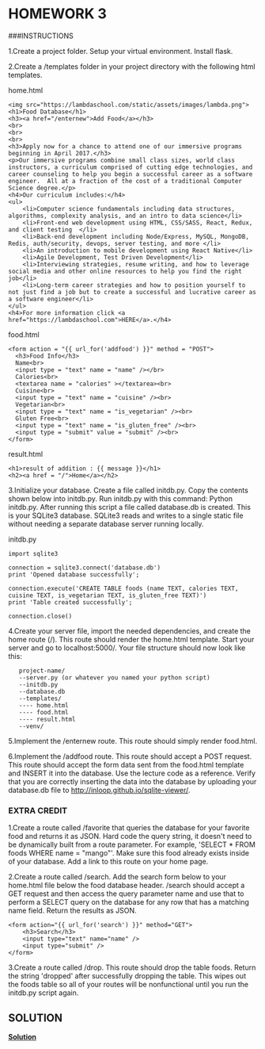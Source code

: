 # HOMEWORK 3

###INSTRUCTIONS

1.Create a project folder. Setup your virtual environment. Install flask.

2.Create a /templates folder in your project directory with the following html templates.

home.html
```
<img src="https://lambdaschool.com/static/assets/images/lambda.png">
<h1>Food Database</h1>
<h3><a href="/enternew">Add Food</a></h3>
<br>
<br>
<br>
<h3>Apply now for a chance to attend one of our immersive programs beginning in April 2017.</h3>
<p>Our immersive programs combine small class sizes, world class instructors, a curriculum comprised of cutting edge technologies, and career counseling to help you begin a successful career as a software engineer.  All at a fraction of the cost of a traditional Computer Science degree.</p>
<h4>Our curriculum includes:</h4>
<ul>
    <li>Computer science fundamentals including data structures, algorithms, complexity analysis, and an intro to data science</li>
    <li>Front-end web development using HTML, CSS/SASS, React, Redux, and client testing  </li>
    <li>Back-end development including Node/Express, MySQL, MongoDB, Redis, auth/security, devops, server testing, and more </li>
    <li>An introduction to mobile development using React Native</li>
    <li>Agile Development, Test Driven Development</li>
    <li>Interviewing strategies, resume writing, and how to leverage social media and other online resources to help you find the right job</li>
    <li>Long-term career strategies and how to position yourself to not just find a job but to create a successful and lucrative career as a software engineer</li>
</ul>
<h4>For more information click <a href="https://lambdaschool.com">HERE</a>.</h4>
```

food.html
```
<form action = "{{ url_for('addfood') }}" method = "POST">
  <h3>Food Info</h3>
  Name<br>
  <input type = "text" name = "name" /></br>
  Calories<br>
  <textarea name = "calories" ></textarea><br>
  Cuisine<br>
  <input type = "text" name = "cuisine" /><br>
  Vegetarian<br>
  <input type = "text" name = "is_vegetarian" /><br>
  Gluten Free<br>
  <input type = "text" name = "is_gluten_free" /><br>
  <input type = "submit" value = "submit" /><br>
</form>
```
result.html
```
<h1>result of addition : {{ message }}</h1>
<h2><a href = "/">Home</a></h2>
```

3.Initialize your database. Create a file called initdb.py. Copy the contents shown below into initdb.py. Run initdb.py with this command: Python initdb.py. After running this script a file called database.db is created. This is your SQLite3 database. SQLite3 reads and writes to a single static file without needing a separate database server running locally.

initdb.py
```
import sqlite3

connection = sqlite3.connect('database.db')
print 'Opened database successfully';

connection.execute('CREATE TABLE foods (name TEXT, calories TEXT, cuisine TEXT, is_vegetarian TEXT, is_gluten_free TEXT)')
print 'Table created successfully';

connection.close()
```

4.Create your server file, import the needed dependencies, and create the home route (/). This route should render the home.html template. Start your server and go to localhost:5000/. Your file structure should now look like this:
```
   project-name/
   --server.py (or whatever you named your python script)
   --initdb.py
   --database.db
   --templates/
   ---- home.html
   ---- food.html
   ---- result.html
   --venv/
```
5.Implement the /enternew route. This route should simply render food.html.

6.Implement the /addfood route. This route should accept a POST request. This route should accept the form data sent from the food.html template and INSERT it into the database. Use the lecture code as a reference. Verify that you are correctly inserting the data into the database by uploading your database.db file to http://inloop.github.io/sqlite-viewer/.

### EXTRA CREDIT

1.Create a route called /favorite that queries the database for your favorite food and returns it as JSON. Hard code the query string, it doesn't need to be dynamically built from a route parameter. For example, 'SELECT * FROM foods WHERE name = "mango"'. Make sure this food already exists inside of your database. Add a link to this route on your home page.

2.Create a route called /search. Add the search form below to your home.html file below the food database header. /search should accept a GET request and then access the query parameter name and use that to perform a SELECT query on the database for any row that has a matching name field. Return the results as JSON.

```
<form action="{{ url_for('search') }}" method="GET">
    <h3>Search</h3>
    <input type="text" name="name" />
    <input type="submit" />
</form>
```

3.Create a route called /drop. This route should drop the table foods. Return the string 'dropped' after successfully dropping the table. This wipes out the foods table so all of your routes will be nonfunctional until you run the initdb.py script again.

## SOLUTION

**[Solution](https://github.com/manukempo/hw3/blob/master/server.py)**
